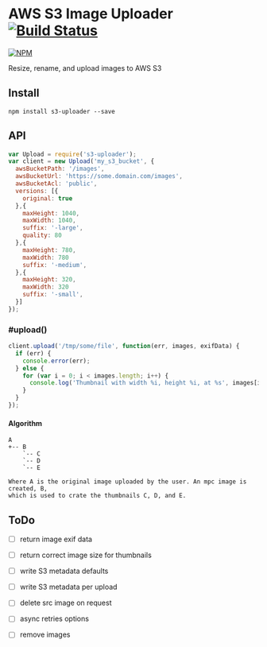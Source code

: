 AWS S3 Image Uploader [![Build Status](https://drone.io/github.com/Turistforeningen/node-s3-uploader/status.png)](https://drone.io/github.com/Turistforeningen/node-s3-uploader/latest)
=====================

[![NPM](https://nodei.co/npm/s3-uploader.png)](https://nodei.co/npm/s3-uploader/)

Resize, rename, and upload images to AWS S3

## Install

```
npm install s3-uploader --save
```

## API

```javascript
var Upload = require('s3-uploader');
var client = new Upload('my_s3_bucket', {
  awsBucketPath: '/images',
  awsBucketUrl: 'https://some.domain.com/images',
  awsBucketAcl: 'public',
  versions: [{
    original: true
  },{
    maxHeight: 1040,
    maxWidth: 1040,
    suffix: '-large',
    quality: 80
  },{
    maxHeight: 780,
    maxWidth: 780
    suffix: '-medium',
  },{
    maxHeight: 320,
    maxWidth: 320
    suffix: '-small',
  }]
});
```

### #upload()

```javascript
client.upload('/tmp/some/file', function(err, images, exifData) {
  if (err) {
    console.error(err);
  } else {
    for (var i = 0; i < images.length; i++) {
      console.log('Thumbnail with width %i, height %i, at %s', images[i].width, images[i].height, images[i].url);
    }
  }
});
```

#### Algorithm

```
A
+-- B
    `-- C
    `-- D
    `-- E

Where A is the original image uploaded by the user. An mpc image is created, B,
which is used to crate the thumbnails C, D, and E.
```

## ToDo

* [ ] return image exif data
* [ ] return correct image size for thumbnails
* [ ] write S3 metadata defaults
* [ ] write S3 metadata per upload
* [ ] delete src image on request
* [ ] async retries options
* [ ] remove images

